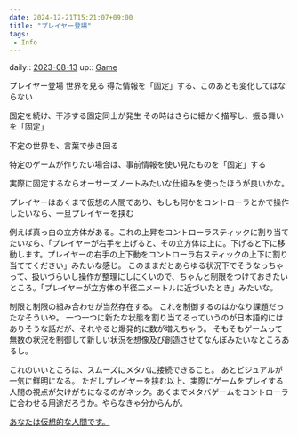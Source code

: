 ```yaml
---
date: 2024-12-21T15:21:07+09:00
title: "プレイヤー登場"
tags:
 - Info
---
```


daily:: [2023-08-13](/Daily_Note/2023-08-13.md)
up:: [Game](Bar/Novel/Topics/Game.md)

プレイヤー登場
世界を見る
得た情報を「固定」する、このあとも変化してはならない

固定を続け、干渉する固定同士が発生
その時はさらに細かく描写し、振る舞いを「固定」

不定の世界を、言葉で歩き回る

特定のゲームが作りたい場合は、事前情報を使い見たものを「固定」する

実際に固定するならオーサーズノートみたいな仕組みを使ったほうが良いかな。

プレイヤーはあくまで仮想の人間であり、もしも何かをコントローラとかで操作したいなら、一旦プレイヤーを挟む

例えば真っ白の立方体がある。これの上昇をコントローラスティックに割り当てたいなら、「プレイヤーが右手を上げると、その立方体は上に。下げると下に移動します。プレイヤーの右手の上下動をコントローラ右スティックの上下に割り当ててください」みたいな感じ。
このままだとあらゆる状況下でそうなっちゃって、扱いづらいし操作が整理にしにくいので、ちゃんと制限をつけておきたいところ。「プレイヤーが立方体の半径二メートルに近づいたとき」みたいな。

制限と制限の組み合わせが当然存在する。
これを制御するのはかなり課題だったなそういや。
一つ一つに新たな状態を割り当てるっていうのが日本語的にはありそうな話だが、それやると爆発的に数が増えちゃう。
そもそもゲームって無数の状況を制御して新しい状況を想像及び創造させてなんぼみたいなところあるし。

これのいいところは、スムーズにメタバに接続できること。
あとビジュアルが一気に鮮明になる。
ただしプレイヤーを挟む以上、実際にゲームをプレイする人間の視点が欠けがちになるのがネック。あくまでメタバゲームをコントローラに合わせる用途だろうか。やらなきゃ分からんが。

[あなたは仮想的な人間です。](Info/あなたは仮想的な人間です。.md)

